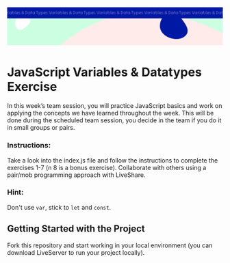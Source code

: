 <h1 align="center">
  <a href="">
    <img src="src/assets/week1.svg" alt="Boiler Plate">
  </a>
</h1>

# JavaScript Variables & Datatypes Exercise

In this week’s team session, you will practice JavaScript basics and work on applying the concepts we have learned throughout the week. This will be done during the scheduled team session, you decide in the team if you do it in small groups or pairs.

### Instructions:

Take a look into the index.js file and follow the instructions to complete the exercises 1-7 (n 8 is a bonus exercise). Collaborate with others using a pair/mob programming approach with LiveShare.

### Hint:

Don't use `var`, stick to `let` and `const`.

## Getting Started with the Project

Fork this repository and start working in your local environment (you can download LiveServer to run your project locally).
